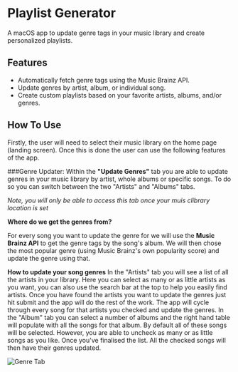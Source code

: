 # Playlist Generator

A macOS app to update genre tags in your music library and create personalized playlists.

## Features
- Automatically fetch genre tags using the Music Brainz API.
- Update genres by artist, album, or individual song.
- Create custom playlists based on your favorite artists, albums, and/or genres.

## How To Use
Firstly, the user will need to select their music library on the home page (landing screen). Once this is done the user can use the following features of the app.

###Genre Updater: 
Within the **"Update Genres"** tab you are able to update genres in your music library by artist, whole albums or specific songs. To do so you can switch between the two "Artists" and "Albums" tabs.

*Note, you will only be able to access this tab once your muis clibrary location is set*

**Where do we get the genres from?** 

For every song you want to update the genre for we will use the **Music Brainz API** to get the genre tags by the song's album. We will then chose the most popular genre (using Music Brainz's own popularity score) and update the genre using that.

**How to update your song genres** 
In the "Artists" tab you will see a list of all the artists in your library. Here you can select as many or as little artists as you want, you can also use the search bar at the top to help you easily find artists. Once you have found the artists you want to update the genres just hit submit and the app will do the rest of the work. The app will cycle through every song for that artists you checked and update the genres. 
In the "Album" tab you can select a number of albums and the right hand table will populate with all the songs for that album. By default all of these songs will be selected. However, you are able to uncheck as many or as little songs as you like. Once you've finalised the list. All the checked songs will then have their genres updated.

![Genre Tab](PlaylistGenerator/Assets.xcassets/genreScreenshot3.imageset/genreScreenshot1.png)

